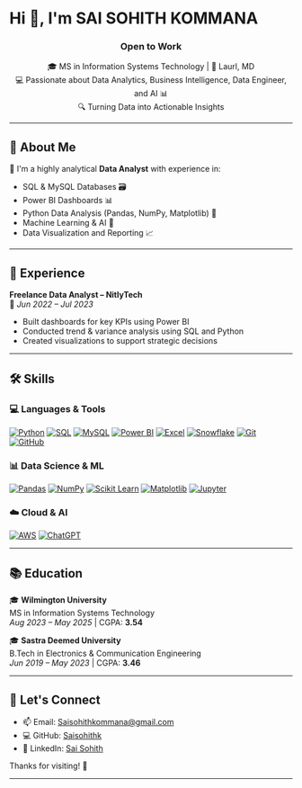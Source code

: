 # Hi 👋, I'm SAI SOHITH KOMMANA

<h3 align="center"> Open to Work</h3>
<p align="center">
  🎓 MS in Information Systems Technology | 📍 Laurl, MD <br>
  💻 Passionate about Data Analytics, Business Intelligence, Data Engineer, and AI 📊<br>
  🔍 Turning Data into Actionable Insights
</p>

---

## 🧭 About Me

🎯 I'm a highly analytical **Data Analyst** with experience in:

- SQL & MySQL Databases 🗃️  
- Power BI Dashboards 📊  
- Python Data Analysis (Pandas, NumPy, Matplotlib) 🐍  
- Machine Learning & AI 🤖  
- Data Visualization and Reporting 📈

---

## 💼 Experience

**Freelance Data Analyst – NitlyTech**  
📆 *Jun 2022 – Jul 2023*  
- Built dashboards for key KPIs using Power BI  
- Conducted trend & variance analysis using SQL and Python  
- Created visualizations to support strategic decisions

---

## 🛠️ Skills

### 💻 Languages & Tools

[![Python](https://img.shields.io/badge/Python-3776AB?style=for-the-badge&logo=python&logoColor=white)](#)
[![SQL](https://img.shields.io/badge/SQL-4479A1?style=for-the-badge&logo=sqlite&logoColor=white)](#)
[![MySQL](https://img.shields.io/badge/MySQL-005C84?style=for-the-badge&logo=mysql&logoColor=white)](#)
[![Power BI](https://img.shields.io/badge/Power%20BI-F2C811?style=for-the-badge&logo=powerbi&logoColor=black)](#)
[![Excel](https://img.shields.io/badge/Microsoft%20Excel-217346?style=for-the-badge&logo=microsoft-excel&logoColor=white)](#)
[![Snowflake](https://img.shields.io/badge/Snowflake-56B9EB?style=for-the-badge&logo=snowflake&logoColor=white)](#)
[![Git](https://img.shields.io/badge/Git-F05032?style=for-the-badge&logo=git&logoColor=white)](#)
[![GitHub](https://img.shields.io/badge/GitHub-181717?style=for-the-badge&logo=github&logoColor=white)](#)

### 📊 Data Science & ML

[![Pandas](https://img.shields.io/badge/Pandas-150458?style=for-the-badge&logo=pandas&logoColor=white)](#)
[![NumPy](https://img.shields.io/badge/Numpy-013243?style=for-the-badge&logo=numpy&logoColor=white)](#)
[![Scikit Learn](https://img.shields.io/badge/Scikit--Learn-F7931E?style=for-the-badge&logo=scikit-learn&logoColor=white)](#)
[![Matplotlib](https://img.shields.io/badge/Matplotlib-20232A?style=for-the-badge&logo=matplotlib&logoColor=white)](#)
[![Jupyter](https://img.shields.io/badge/Jupyter-F37626?style=for-the-badge&logo=jupyter&logoColor=white)](#)

### ☁️ Cloud & AI

[![AWS](https://img.shields.io/badge/AWS-232F3E?style=for-the-badge&logo=amazon-aws&logoColor=white)](#)
[![ChatGPT](https://img.shields.io/badge/OpenAI-412991?style=for-the-badge&logo=openai&logoColor=white)](#)

---

## 📚 Education

🎓 **Wilmington University**  
MS in Information Systems Technology  
*Aug 2023 – May 2025* | CGPA: **3.54**

🎓 **Sastra Deemed University**  
B.Tech in Electronics & Communication Engineering  
*Jun 2019 – May 2023* | CGPA: **3.46**  

---


## 🤝 Let's Connect
- 📫 Email: Saisohithkommana@gmail.com
- 💻 GitHub: [Saisohithk](https://github.com/Saisohithk)
- 🔗 LinkedIn: [Sai Sohith](www.linkedin.com/in/sai-sohith-410s62s11)

Thanks for visiting! 🌱

---
